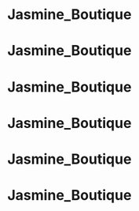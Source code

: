 # Jasmine_Boutique
# Jasmine_Boutique
# Jasmine_Boutique
# Jasmine_Boutique
# Jasmine_Boutique
# Jasmine_Boutique
